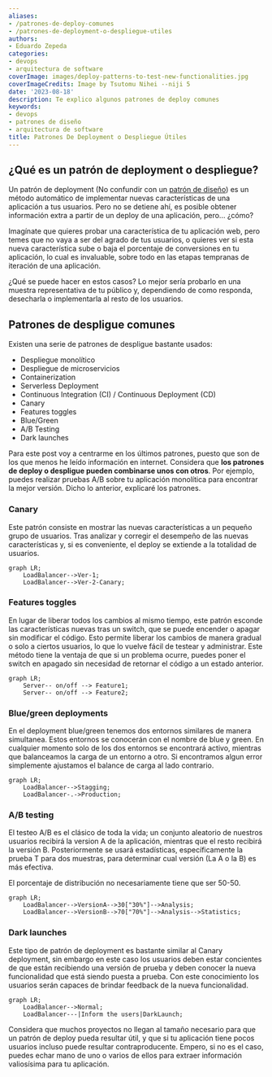 ```yaml
---
aliases:
- /patrones-de-deploy-comunes
- /patrones-de-deployment-o-despliegue-utiles
authors:
- Eduardo Zepeda
categories:
- devops
- arquitectura de software
coverImage: images/deploy-patterns-to-test-new-functionalities.jpg
coverImageCredits: Image by Tsutomu Nihei --niji 5
date: '2023-08-18'
description: Te explico algunos patrones de deploy comunes
keywords:
- devops
- patrones de diseño
- arquitectura de software
title: Patrones De Deployment o Despliegue Útiles
---
```


## ¿Qué es un patrón de deployment o despliegue?

Un patrón de deployment (No confundir con un [patrón de diseño](/es/patrones-de-diseno-o-software-design-patterns/)) es un método automático de implementar nuevas características de una aplicación a tus usuarios. Pero no se detiene ahí, es posible obtener información extra a partir de un deploy de una aplicación, pero... ¿cómo? 

Imagínate que quieres probar una característica de tu aplicación web, pero temes que no vaya a ser del agrado de tus usuarios, o quieres ver si esta nueva característica sube o baja el porcentaje de conversiones en tu aplicación, lo cual es invaluable, sobre todo en las etapas tempranas de iteración de una aplicación. 

¿Qué se puede hacer en estos casos? Lo mejor sería probarlo en una muestra representativa de tu público y, dependiendo de como responda, desecharla o implementarla al resto de los usuarios.

## Patrones de despligue comunes

Existen una serie de patrones de despligue bastante usados: 

- Despliegue monolítico
- Despliegue de microservicios
- Containerization
- Serverless Deployment
- Continuous Integration (CI) / Continuous Deployment (CD)
- Canary
- Features toggles
- Blue/Green
- A/B Testing
- Dark launches

Para este post voy a centrarme en los últimos patrones, puesto que son de los que menos he leído información en internet. Considera que **los patrones de deploy o despligue pueden combinarse unos con otros**. Por ejemplo, puedes realizar pruebas A/B sobre tu aplicación monolítica para encontrar la mejor versión. Dicho lo anterior, explicaré los patrones.

### Canary

Este patrón consiste en mostrar las nuevas características a un pequeño grupo de usuarios. Tras analizar y corregir el desempeño de las nuevas características y, si es conveniente, el deploy se extiende a la totalidad de usuarios.

``` mermaid
graph LR;
    LoadBalancer-->Ver-1;
    LoadBalancer-->Ver-2-Canary;
```

### Features toggles

En lugar de liberar todos los cambios al mismo tiempo, este patrón esconde las características nuevas tras un switch, que se puede encender o apagar  sin modificar el código. Esto permite liberar los cambios de manera gradual o solo a ciertos usuarios, lo que lo vuelve fácil de testear y administrar. Este método tiene la ventaja de que si un problema ocurre, puedes poner el switch en apagado sin necesidad de retornar el código a un estado anterior.

``` mermaid
graph LR;
    Server-- on/off --> Feature1;
    Server-- on/off --> Feature2;
```

### Blue/green deployments

En el deployment blue/green tenemos dos entornos similares de manera simultanea. Estos entornos se conocerán con el nombre de blue y green. En cualquier momento solo de los dos entornos se encontrará activo, mientras que balanceamos la carga de un entorno a otro. Si encontramos algun error simplemente ajustamos el balance de carga al lado contrario.

``` mermaid
graph LR;
    LoadBalancer-->Stagging;
    LoadBalancer-.->Production;
```

### A/B testing

El testeo A/B es el clásico de toda la vida; un conjunto aleatorio de nuestros usuarios recibirá la version A de la aplicación, mientras que el resto recibirá la versión B. Posteriormente se usará estadísticas, específicamente la prueba T para dos muestras, para determinar cual versión (La A o la B) es más efectiva. 

El porcentaje de distribución no necesariamente tiene que ser 50-50.

``` mermaid
graph LR;
    LoadBalancer-->VersionA-->30["30%"]-->Analysis;
    LoadBalancer-->VersionB-->70["70%"]-->Analysis-->Statistics;
```

### Dark launches

Este tipo de patrón de deployment es bastante similar al Canary deployment, sin embargo en este caso los usuarios deben estar concientes de que están recibiendo una versión de prueba y deben conocer la nueva funcionalidad que está siendo puesta a prueba. Con este conocimiento los usuarios serán capaces de brindar feedback de la nueva funcionalidad.

``` mermaid
graph LR;
    LoadBalancer-->Normal;
    LoadBalancer---|Inform the users|DarkLaunch;
```

Considera que muchos proyectos no llegan al tamaño necesario para que un patrón de deploy pueda resultar útil, y que si tu aplicación tiene pocos usuarios incluso puede resultar contraproducente. Empero, si no es el caso, puedes echar mano de uno o varios de ellos para extraer información valiosísima para tu aplicación.
